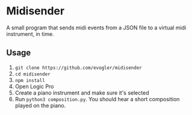 # Midisender

A small program that sends midi events from a JSON file to a virtual midi instrument, in time.

## Usage

1. `git clone https://github.com/evogler/midisender`
2. `cd midisender`
3. `npm install`
4. Open Logic Pro 
5. Create a piano instrument and make sure it's selected
6. Run `python3 composition.py`. You should hear a short composition played on the piano.
